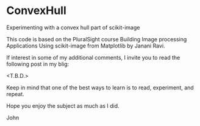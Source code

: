 # ConvexHull
Experimenting with a convex hull part of scikit-image

This code is based on the PluralSight course Building
Image processing Applications Using scikit-image from
Matplotlib by Janani Ravi.

If interest in some of my additional comments, I invite
you to read the following post in my blig:

<T.B.D.>

Keep in mind that one of the best ways to learn is to
read, experiment, and repeat.

Hope you enjoy the subject as much as I did.

John

